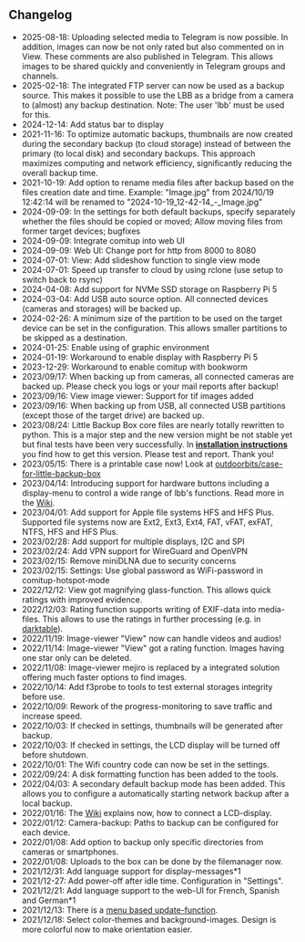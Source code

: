 <h2>Changelog</h2>
<ul>
	<li>2025-08-18: Uploading selected media to Telegram is now possible. In addition, images can now be not only rated but also commented on in View. These comments are also published in Telegram. This allows images to be shared quickly and conveniently in Telegram groups and channels.</li>
	<li>2025-02-18: The integrated FTP server can now be used as a backup source. This makes it possible to use the LBB as a bridge from a camera to (almost) any backup destination. Note: The user 'lbb' must be used for this.</li>
	<li>2024-12-14: Add status bar to display</li>
	<li>2021-11-16: To optimize automatic backups, thumbnails are now created during the secondary backup (to cloud storage) instead of between the primary (to local disk) and secondary backups. This approach maximizes computing and network efficiency, significantly reducing the overall backup time.</li>
	<li>2021-10-19: Add option to rename media files after backup based on the files creation date and time. Example: &quot;Image.jpg&quot; from 2024/10/19 12:42:14 will be renamed to &quot;2024-10-19_12-42-14_-_Image.jpg&quot;</li>
	<li>2024-09-09: In the settings for both default backups, specify separately whether the files should be copied or moved; Allow moving files from former target devices; bugfixes</li>
	<li>2024-09-09: Integrate comitup into web UI</li>
	<li>2024-09-09: Web UI: Change port for http from 8000 to 8080</li>
	<li>2024-07-01: View: Add slideshow function to single view mode</li>
	<li>2024-07-01: Speed up transfer to cloud by using rclone (use setup to switch back to rsync)</li>
	<li>2024-04-08: Add support for NVMe SSD storage on Raspberry Pi 5</li>
	<li>2024-03-04: Add USB auto source option. All connected devices (cameras and storages) will be backed up.</li>
	<li>2024-02-26: A minimum size of the partition to be used on the target device can be set in the configuration. This allows smaller partitions to be skipped as a destination.</li>
	<li>2024-01-25: Enable using of graphic environment</li>
	<li>2024-01-19: Workaround to enable display with Raspberry Pi 5</li>
	<li>2023-12-29: Workaround to enable comitup with bookworm</li>
	<li>2023/09/17: When backing up from cameras, all connected cameras are backed up. Please check you logs or your mail reports after backup!</li>
	<li>2023/09/16: View image viewer: Support for tif images added</li>
	<li>2023/09/16: When backing up from USB, all connected USB partitions (except those of the target drive) are backed up.</li>
	<li>2023/08/24: Little Backup Box core files are nearly totally rewritten to python. This is a major step and the new version might be not stable yet but final tests have been very successfully. In <a href="#installation"><b>installation instructions</b></a> you find how to get this version. Please test and report. Thank you!</li>
	<li>2023/05/15: There is a printable case now! Look at <a href="https://github.com/outdoorbits/case-for-little-backup-box">outdoorbits/case-for-little-backup-box</a></li>
	<li>2023/04/14: Introducing support for hardware buttons including a display-menu to control a wide range of lbb's functions. Read more in the <a href="https://github.com/outdoorbits/little-backup-box/wiki/02a.-Displaymenu">Wiki</a>.</li>
	<li>2023/04/01: Add support for Apple file systems HFS and HFS Plus. Supported file systems now are Ext2, Ext3, Ext4, FAT, vFAT, exFAT, NTFS, HFS and HFS Plus.</li>
	<li>2023/02/28: Add support for multiple displays, I2C and SPI</li>
	<li>2023/02/24: Add VPN support for WireGuard and OpenVPN</li>
	<li>2023/02/15: Remove miniDLNA due to security concerns</li>
	<li>2023/02/15: Settings: Use global password as WiFi-password in comitup-hotspot-mode</li>
	<li>2022/12/12: View got magnifying glass-function. This allows quick ratings with improved evidence.</li>
	<li>2022/12/03: Rating function supports writing of EXIF-data into media-files. This allows to use the ratings in further processing (e.g. in <a href="https://www.darktable.org/">darktable</a>).</li>
	<li>2022/11/19: Image-viewer "View" now can handle videos and audios!</li>
	<li>2022/11/14: Image-viewer "View" got a rating function. Images having one star only can be deleted.</li>
	<li>2022/11/08: Image-viewer mejiro is replaced by a integrated solution offering much faster options to find images.</li>
	<li>2022/10/14: Add f3probe to tools to test external storages integrity before use.</li>
	<li>2022/10/09: Rework of the progress-monitoring to save traffic and increase speed.</li>
	<li>2022/10/03: If checked in settings, thumbnails will be generated after backup.</li>
	<li>2022/10/03: If checked in settings, the LCD display will be turned off before shutdown.</li>
	<li>2022/10/01: The Wifi country code can now be set in the settings.</li>
	<li>2022/09/24: A disk formatting function has been added to the tools.</li>
	<li>2022/04/03: A secondary default backup mode has been added. This allows you to configure a automatically starting network backup after a local backup.</li>
	<li>2022/01/16: The <a href="https://github.com/outdoorbits/little-backup-box/wiki/02.-Hardware">Wiki</a> explains now, how to connect a LCD-display.</li>
	<li>2022/01/12: Camera-backup: Paths to backup can be configured for each device.</li>
	<li>2022/01/08: Add option to backup only specific directories from cameras or smartphones.</li>
	<li>2022/01/08: Uploads to the box can be done by the filemanager now.</li>
	<li>2021/12/31: Add language support for display-messages*1</li>
	<li>2021/12-27: Add power-off after idle time. Configuration in "Settings".</li>
	<li>2021/12/21: Add language support to the web-UI for French, Spanish and German*1</li>
	<li>2021/12/13: There is a <a href="https://github.com/outdoorbits/little-backup-box/wiki/03.-Installation#update">menu based update-function</a>.</li>
	<li>2021/12/18: Select color-themes and background-images. Design is more colorful now to make orientation easier.</li>
</ul>
